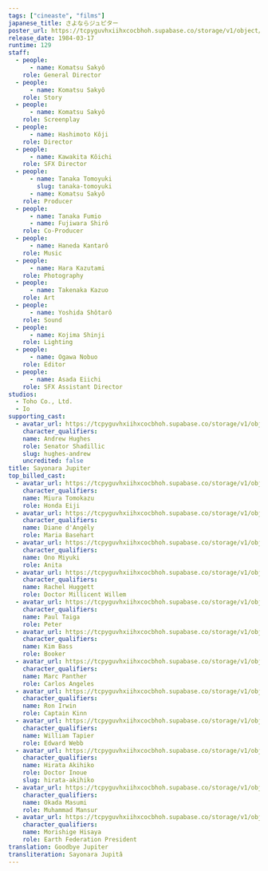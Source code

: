 ```yaml
---
tags: ["cineaste", "films"]
japanese_title: さよならジュピター
poster_url: https://tcpyguvhxiihxcocbhoh.supabase.co/storage/v1/object/public/godzilla-cineaste-public/content/films/sayonara-jupiter-1984/posters/sayonara-jupiter-1984.jpg
release_date: 1984-03-17
runtime: 129
staff:
  - people:
      - name: Komatsu Sakyô
    role: General Director
  - people:
      - name: Komatsu Sakyô
    role: Story
  - people:
      - name: Komatsu Sakyô
    role: Screenplay
  - people:
      - name: Hashimoto Kôji
    role: Director
  - people:
      - name: Kawakita Kôichi
    role: SFX Director
  - people:
      - name: Tanaka Tomoyuki
        slug: tanaka-tomoyuki
      - name: Komatsu Sakyô
    role: Producer
  - people:
      - name: Tanaka Fumio
      - name: Fujiwara Shirô
    role: Co-Producer
  - people:
      - name: Haneda Kantarô
    role: Music
  - people:
      - name: Hara Kazutami
    role: Photography
  - people:
      - name: Takenaka Kazuo
    role: Art
  - people:
      - name: Yoshida Shôtarô
    role: Sound
  - people:
      - name: Kojima Shinji
    role: Lighting
  - people:
      - name: Ogawa Nobuo
    role: Editor
  - people:
      - name: Asada Eiichi
    role: SFX Assistant Director
studios:
  - Toho Co., Ltd.
  - Io
supporting_cast:
  - avatar_url: https://tcpyguvhxiihxcocbhoh.supabase.co/storage/v1/object/public/godzilla-cineaste-public/content/films/sayonara-jupiter-1984/cast-avatars/andrew-hughes-0.jpg
    character_qualifiers:
    name: Andrew Hughes
    role: Senator Shadillic
    slug: hughes-andrew
    uncredited: false
title: Sayonara Jupiter
top_billed_cast:
  - avatar_url: https://tcpyguvhxiihxcocbhoh.supabase.co/storage/v1/object/public/godzilla-cineaste-public/content/films/sayonara-jupiter-1984/cast-avatars/tomokazu-miura-0.jpg
    character_qualifiers:
    name: Miura Tomokazu
    role: Honda Eiji
  - avatar_url: https://tcpyguvhxiihxcocbhoh.supabase.co/storage/v1/object/public/godzilla-cineaste-public/content/films/sayonara-jupiter-1984/cast-avatars/diane-dangely-0.jpg
    character_qualifiers:
    name: Diane d'Angély
    role: Maria Basehart
  - avatar_url: https://tcpyguvhxiihxcocbhoh.supabase.co/storage/v1/object/public/godzilla-cineaste-public/content/films/sayonara-jupiter-1984/cast-avatars/miyuki-ono-0.jpg
    character_qualifiers:
    name: Ono Miyuki
    role: Anita
  - avatar_url: https://tcpyguvhxiihxcocbhoh.supabase.co/storage/v1/object/public/godzilla-cineaste-public/content/films/sayonara-jupiter-1984/cast-avatars/rachel-huggett-0.jpg
    character_qualifiers:
    name: Rachel Huggett
    role: Doctor Millicent Willem
  - avatar_url: https://tcpyguvhxiihxcocbhoh.supabase.co/storage/v1/object/public/godzilla-cineaste-public/content/films/sayonara-jupiter-1984/cast-avatars/paul-taiga-0.jpg
    character_qualifiers:
    name: Paul Taiga
    role: Peter
  - avatar_url: https://tcpyguvhxiihxcocbhoh.supabase.co/storage/v1/object/public/godzilla-cineaste-public/content/films/sayonara-jupiter-1984/cast-avatars/kim-bass-0.jpg
    character_qualifiers:
    name: Kim Bass
    role: Booker
  - avatar_url: https://tcpyguvhxiihxcocbhoh.supabase.co/storage/v1/object/public/godzilla-cineaste-public/content/films/sayonara-jupiter-1984/cast-avatars/marc-panther-0.jpg
    character_qualifiers:
    name: Marc Panther
    role: Carlos Angeles
  - avatar_url: https://tcpyguvhxiihxcocbhoh.supabase.co/storage/v1/object/public/godzilla-cineaste-public/content/films/sayonara-jupiter-1984/cast-avatars/ron-irwin-0.jpg
    character_qualifiers:
    name: Ron Irwin
    role: Captain Kinn
  - avatar_url: https://tcpyguvhxiihxcocbhoh.supabase.co/storage/v1/object/public/godzilla-cineaste-public/content/films/sayonara-jupiter-1984/cast-avatars/william-tapier-0.jpg
    character_qualifiers:
    name: William Tapier
    role: Edward Webb
  - avatar_url: https://tcpyguvhxiihxcocbhoh.supabase.co/storage/v1/object/public/godzilla-cineaste-public/content/films/sayonara-jupiter-1984/cast-avatars/akihiko-hirata-0.jpg
    character_qualifiers:
    name: Hirata Akihiko
    role: Doctor Inoue
    slug: hirata-akihiko
  - avatar_url: https://tcpyguvhxiihxcocbhoh.supabase.co/storage/v1/object/public/godzilla-cineaste-public/content/films/sayonara-jupiter-1984/cast-avatars/masumi-okada-0.jpg
    character_qualifiers:
    name: Okada Masumi
    role: Muhammad Mansur
  - avatar_url: https://tcpyguvhxiihxcocbhoh.supabase.co/storage/v1/object/public/godzilla-cineaste-public/content/films/sayonara-jupiter-1984/cast-avatars/hisaya-morishige-0.jpg
    character_qualifiers:
    name: Morishige Hisaya
    role: Earth Federation President
translation: Goodbye Jupiter
transliteration: Sayonara Jupitâ
---
```

